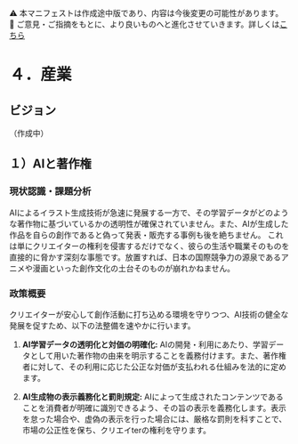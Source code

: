 ⚠️ 本マニフェストは作成途中版であり、内容は今後変更の可能性があります。  
💬 ご意見・ご指摘をもとに、より良いものへと進化させていきます。詳しくは[こちら](README.md#このマニフェスト自身もみんなの知恵を集めて改善していきます)

# ４．産業

## ビジョン

（作成中）

## １）AIと著作権

### 現状認識・課題分析

AIによるイラスト生成技術が急速に発展する一方で、その学習データがどのような著作物に基づいているかの透明性が確保されていません。また、AIが生成した作品を自らの創作であると偽って発表・販売する事例も後を絶ちません。
これは単にクリエイターの権利を侵害するだけでなく、彼らの生活や職業そのものを直接的に脅かす深刻な事態です。放置すれば、日本の国際競争力の源泉であるアニメや漫画といった創作文化の土台そのものが崩れかねません。

### 政策概要

クリエイターが安心して創作活動に打ち込める環境を守りつつ、AI技術の健全な発展を促すため、以下の法整備を速やかに行います。

1.  **AI学習データの透明化と対価の明確化:**
    AIの開発・利用にあたり、学習データとして用いた著作物の由来を明示することを義務付けます。また、著作権者に対して、その利用に応じた公正な対価が支払われる仕組みを法的に定めます。

2.  **AI生成物の表示義務化と罰則規定:**
    AIによって生成されたコンテンツであることを消費者が明確に識別できるよう、その旨の表示を義務化します。表示を怠った場合や、虚偽の表示を行った場合には、厳格な罰則を科すことで、市場の公正性を保ち、クリエイterの権利を守ります。
